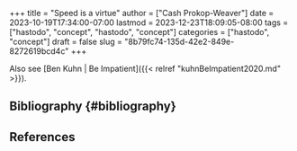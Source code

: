 +++
title = "Speed is a virtue"
author = ["Cash Prokop-Weaver"]
date = 2023-10-19T17:34:00-07:00
lastmod = 2023-12-23T18:09:05-08:00
tags = ["hastodo", "concept", "hastodo", "concept"]
categories = ["hastodo", "concept"]
draft = false
slug = "8b79fc74-135d-42e2-849e-8272619bcd4c"
+++

Also see [Ben Kuhn | Be Impatient]({{< relref "kuhnBeImpatient2020.md" >}}).


## Bibliography {#bibliography}

## References

<style>.csl-entry{text-indent: -1.5em; margin-left: 1.5em;}</style><div class="csl-bib-body">
</div>
